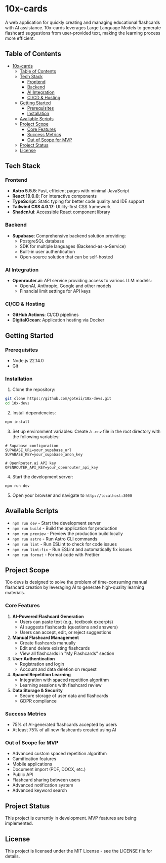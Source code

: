 # 10x-cards

A web application for quickly creating and managing educational flashcards with AI assistance. 10x-cards leverages Large Language Models to generate flashcard suggestions from user-provided text, making the learning process more efficient.

## Table of Contents

- [10x-cards](#10x-cards)
  - [Table of Contents](#table-of-contents)
  - [Tech Stack](#tech-stack)
    - [Frontend](#frontend)
    - [Backend](#backend)
    - [AI Integration](#ai-integration)
    - [CI/CD \& Hosting](#cicd--hosting)
  - [Getting Started](#getting-started)
    - [Prerequisites](#prerequisites)
    - [Installation](#installation)
  - [Available Scripts](#available-scripts)
  - [Project Scope](#project-scope)
    - [Core Features](#core-features)
    - [Success Metrics](#success-metrics)
    - [Out of Scope for MVP](#out-of-scope-for-mvp)
  - [Project Status](#project-status)
  - [License](#license)

## Tech Stack

### Frontend

- **Astro 5.5.5**: Fast, efficient pages with minimal JavaScript
- **React 19.0.0**: For interactive components
- **TypeScript**: Static typing for better code quality and IDE support
- **Tailwind CSS 4.0.17**: Utility-first CSS framework
- **Shadcn/ui**: Accessible React component library

### Backend

- **Supabase**: Comprehensive backend solution providing:
  - PostgreSQL database
  - SDK for multiple languages (Backend-as-a-Service)
  - Built-in user authentication
  - Open-source solution that can be self-hosted

### AI Integration

- **Openrouter.ai**: API service providing access to various LLM models:
  - OpenAI, Anthropic, Google and other models
  - Financial limit settings for API keys

### CI/CD \& Hosting

- **GitHub Actions**: CI/CD pipelines
- **DigitalOcean**: Application hosting via Docker

## Getting Started

### Prerequisites

- Node.js 22.14.0
- Git

### Installation

1. Clone the repository:

```bash
git clone https://github.com/goteii/10x-devs.git
cd 10x-devs
```

2. Install dependencies:

```bash
npm install
```

3. Set up environment variables:
   Create a `.env` file in the root directory with the following variables:

```
# Supabase configuration
SUPABASE_URL=your_supabase_url
SUPABASE_KEY=your_supabase_anon_key

# OpenRouter.ai API key
OPENROUTER_API_KEY=your_openrouter_api_key
```

4. Start the development server:

```bash
npm run dev
```

5. Open your browser and navigate to `http://localhost:3000`

## Available Scripts

- `npm run dev` - Start the development server
- `npm run build` - Build the application for production
- `npm run preview` - Preview the production build locally
- `npm run astro` - Run Astro CLI commands
- `npm run lint` - Run ESLint to check for code issues
- `npm run lint:fix` - Run ESLint and automatically fix issues
- `npm run format` - Format code with Prettier

## Project Scope

10x-devs is designed to solve the problem of time-consuming manual flashcard creation by leveraging AI to generate high-quality learning materials.

### Core Features

1. **AI-Powered Flashcard Generation**
   - Users can paste text (e.g., textbook excerpts)
   - AI suggests flashcards (questions and answers)
   - Users can accept, edit, or reject suggestions
2. **Manual Flashcard Management**
   - Create flashcards manually
   - Edit and delete existing flashcards
   - View all flashcards in "My Flashcards" section
3. **User Authentication**
   - Registration and login
   - Account and data deletion on request
4. **Spaced Repetition Learning**
   - Integration with spaced repetition algorithm
   - Learning sessions with flashcard review
5. **Data Storage \& Security**
   - Secure storage of user data and flashcards
   - GDPR compliance

### Success Metrics

- 75% of AI-generated flashcards accepted by users
- At least 75% of all new flashcards created using AI

### Out of Scope for MVP

- Advanced custom spaced repetition algorithm
- Gamification features
- Mobile applications
- Document import (PDF, DOCX, etc.)
- Public API
- Flashcard sharing between users
- Advanced notification system
- Advanced keyword search

## Project Status

This project is currently in development. MVP features are being implemented.

## License

This project is licensed under the MIT License - see the LICENSE file for details.
